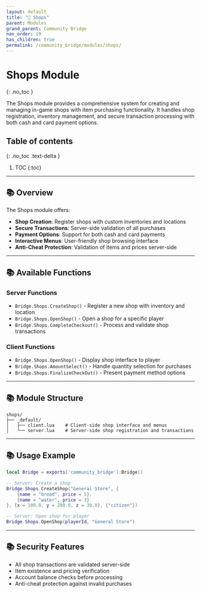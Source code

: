```yaml
---
layout: default
title: "🏪 Shops"
parent: Modules
grand_parent: Community Bridge
nav_order: 19
has_children: true
permalink: /community_bridge/modules/shops/
---
```


# Shops Module
{: .no_toc }

The Shops module provides a comprehensive system for creating and managing in-game shops with item purchasing functionality. It handles shop registration, inventory management, and secure transaction processing with both cash and card payment options.

## Table of contents
{: .no_toc .text-delta }

1. TOC
{:toc}

---

## 📚 Overview

The Shops module offers:

- **Shop Creation**: Register shops with custom inventories and locations
- **Secure Transactions**: Server-side validation of all purchases
- **Payment Options**: Support for both cash and card payments
- **Interactive Menus**: User-friendly shop browsing interface
- **Anti-Cheat Protection**: Validation of items and prices server-side

---

## 📚 Available Functions

### Server Functions
- `Bridge.Shops.CreateShop()` - Register a new shop with inventory and location
- `Bridge.Shops.OpenShop()` - Open a shop for a specific player
- `Bridge.Shops.CompleteCheckout()` - Process and validate shop transactions

### Client Functions
- `Bridge.Shops.OpenShop()` - Display shop interface to player
- `Bridge.Shops.AmountSelect()` - Handle quantity selection for purchases
- `Bridge.Shops.FinalizeCheckOut()` - Present payment method options

---

## 📚 Module Structure

```
shops/
├── _default/
│   ├── client.lua    # Client-side shop interface and menus
│   └── server.lua    # Server-side shop registration and transactions
```

---

## 📚 Usage Example

```lua
local Bridge = exports['community_bridge']:Bridge()

-- Server: Create a shop
Bridge.Shops.CreateShop("General Store", {
    {name = "bread", price = 5},
    {name = "water", price = 3}
}, {x = 100.0, y = 200.0, z = 30.0}, {"citizen"})

-- Server: Open shop for player
Bridge.Shops.OpenShop(playerId, "General Store")
```

---

## 📚 Security Features

- All shop transactions are validated server-side
- Item existence and pricing verification
- Account balance checks before processing
- Anti-cheat protection against invalid purchases
